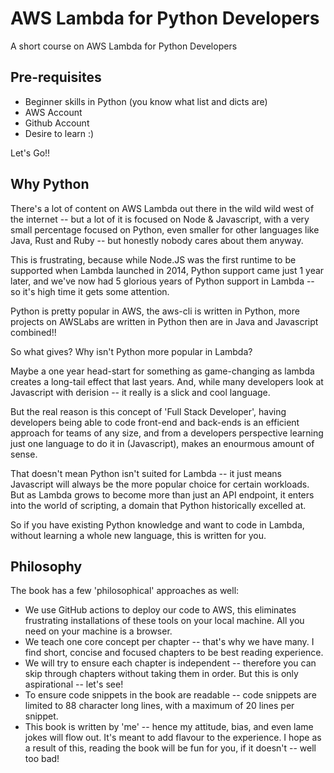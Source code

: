 # AWS Lambda for Python Developers

A short course on AWS Lambda for Python Developers

## Pre-requisites

* Beginner skills in Python (you know what list and dicts are)
* AWS Account
* Github Account
* Desire to learn :)

Let's Go!!

## Why Python

There's a lot of content on AWS Lambda out there in the wild wild west of the internet -- but a lot of it is focused on Node & Javascript, with a very small percentage focused on Python, even smaller for other languages like Java, Rust and Ruby -- but honestly nobody cares about them anyway.

This is frustrating, because while Node.JS was the first runtime to be supported when Lambda launched in 2014, Python support came just 1 year later, and we've now had 5 glorious years of Python support in Lambda -- so it's high time it gets some attention.

Python is pretty popular in AWS, the aws-cli is written in Python, more projects on AWSLabs are written in Python then are in Java and Javascript combined!!

So what gives? Why isn't Python more popular in Lambda?

Maybe a one year head-start for something as game-changing as lambda creates a long-tail effect that last years. And, while many developers look at Javascript with derision -- it really is a slick and cool language.

But the real reason is this concept of 'Full Stack Developer', having developers being able to code front-end and back-ends is an efficient approach for teams of any size, and from a developers perspective learning just one language to do it in (Javascript), makes an enourmous amount of sense.

That doesn't mean Python isn't suited for Lambda -- it just means Javascript will always be the more popular choice for certain workloads. But as Lambda grows to become more than just an API endpoint, it enters into the world of scripting, a domain that Python historically excelled at.

So if you have existing Python knowledge and want to code in Lambda, without learning a whole new language, this is written for you.

## Philosophy

The book has a few 'philosophical' approaches as well:

* We use GitHub actions to deploy our code to AWS, this eliminates frustrating installations of these tools on your local machine. All you need on your machine is a browser.
* We teach one core concept per chapter -- that's why we have many. I find short, concise and focused chapters to be best reading experience.
* We will try to ensure each chapter is independent -- therefore you can skip through chapters without taking them in order. But this is only aspirational -- let's see!
* To ensure code snippets in the book are readable -- code snippets are limited to 88 character long lines, with a maximum of 20 lines per snippet.
* This book is written by 'me' -- hence my attitude, bias, and even lame jokes will flow out. It's meant to add flavour to the experience. I hope as a result of this, reading the book will be fun for you, if it doesn't -- well too bad!